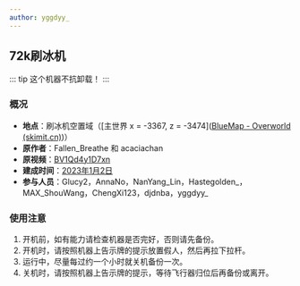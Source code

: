 ```yaml
---
author: yggdyy_
---
```

## 72k刷冰机

::: tip
这个机器不抗卸载！
:::

### 概况

* **地点**：刷冰机空置域（[主世界 x = -3367, z = -3474]([BlueMap - Overworld (skimit.cn)](http://bluemap.skimit.cn/#overworld:-3366:23:-3474:242:0:0:0:0:perspective))）
* **原作者**：Fallen_Breathe 和 acaciachan
* **原视频**：[BV1Qd4y1D7xn](https://www.bilibili.com/video/BV1Qd4y1D7xn/)
* **建成时间**：[2023年1月2日](../../../历史/2023/01#_2日)
* **参与人员**：Glucy2，AnnaNo，NanYang_Lin，Hastegolden_，MAX_ShouWang，ChengXi123，djdnba，yggdyy_

### 使用注意

1. 开机前，如有能力请检查机器是否完好，否则请先备份。
2. 开机时，请按照机器上告示牌的提示放置假人，然后再拉下拉杆。
3. 运行中，尽量每过约一个小时就关机备份一次。
4. 关机时，请按照机器上告示牌的提示，等待飞行器归位后再备份或离开。
